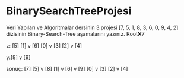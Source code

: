 # BinarySearchTreeProjesi
Veri Yapıları ve Algoritmalar dersinin 3.projesi
[7, 5, 1, 8, 3, 6, 0, 9, 4, 2] dizisinin Binary-Search-Tree aşamalarını yazınız.
Root:x:7
          
 z:     [5]
     [1] v [6] 
  [0] v [3]
     [2] v [4]
 
 y:[8]
    v [9]
    
sonuç:          [7]
             [5] v [8]
        [1] v [6]     v [9]
   [0] v [3]
        [2] v [4]
